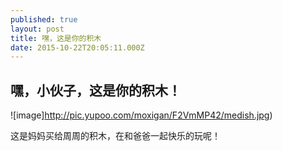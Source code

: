 ```yaml
---
published: true
layout: post
title: 嘿，这是你的积木
date: 2015-10-22T20:05:11.000Z
---
```



## 嘿，小伙子，这是你的积木！

![image]http://pic.yupoo.com/moxigan/F2VmMP42/medish.jpg)

这是妈妈买给周周的积木，在和爸爸一起快乐的玩呢！
